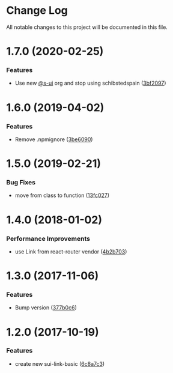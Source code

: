 # Change Log

All notable changes to this project will be documented in this file.

# 1.7.0 (2020-02-25)


### Features

* Use new [@s-ui](https://github.com/s-ui) org and stop using schibstedspain ([3bf2097](https://github.com/SUI-Components/schibsted-spain-components/commit/3bf209728d6ae58e4f07925cc16256868c738c7a))



# 1.6.0 (2019-04-02)


### Features

* Remove .npmignore ([3be6090](https://github.com/SUI-Components/schibsted-spain-components/commit/3be60909f6a3932d0763e046a4177db337452b69))



# 1.5.0 (2019-02-21)


### Bug Fixes

* move from class to function ([13fc027](https://github.com/SUI-Components/schibsted-spain-components/commit/13fc0273a58cb7be5f86bfdb472b740451421410))



# 1.4.0 (2018-01-02)


### Performance Improvements

* use Link from react-router vendor ([4b2b703](https://github.com/SUI-Components/schibsted-spain-components/commit/4b2b7035dc6dff3353e168ea1d3b279360b01714))



# 1.3.0 (2017-11-06)


### Features

* Bump version ([377b0c6](https://github.com/SUI-Components/schibsted-spain-components/commit/377b0c6272ca28a04a2183bd03bab3b41b00f665))



# 1.2.0 (2017-10-19)


### Features

* create new sui-link-basic ([6c8a7c3](https://github.com/SUI-Components/schibsted-spain-components/commit/6c8a7c31550eba47a86d3423318d23404b4ed55b))



